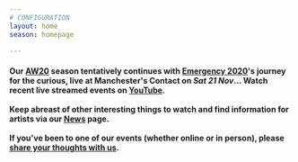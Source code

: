 ```yaml
---
# CONFIGURATION
layout: home
season: homepage

---
```

#### Our [AW20](/current/2020-autumnwinter) season tentatively continues with [Emergency 2020](/current/2020-emergency)'s journey for the curious, live at Manchester's Contact on *Sat 21 Nov*… Watch recent live streamed events on <a href="http://bit.ly/YTwarnmcr" target="_blank">YouTube</a>.<br><br>Keep abreast of other interesting things to watch and find information for artists via our [News](/news) page.<br><br>If you've been to one of our events (whether online or in person), please <a href="http://bit.ly/warnmcrfeedback" target="_blank">share your thoughts with us</a>.
